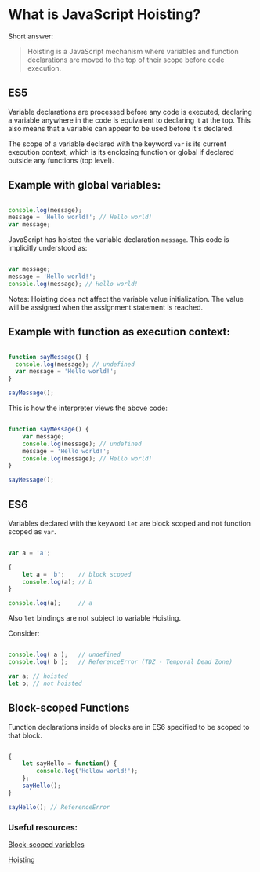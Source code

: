 ﻿# What is JavaScript Hoisting?

Short answer:

> Hoisting is a JavaScript mechanism where variables and function declarations are moved to the top of their scope before code execution.

## ES5

Variable declarations are processed before any code is executed, declaring a variable anywhere in the code is equivalent to declaring it at the top. This also means that a variable can appear to be used before it's declared. 

The scope of a variable declared with the keyword `var` is its current execution context, which is its enclosing function or global if declared outside any functions (top level). 


## Example with global variables:

```javascript

console.log(message);
message = 'Hello world!'; // Hello world!
var message;
```

JavaScript has hoisted the variable declaration `message`. This code is implicitly understood as:

```javascript

var message;
message = 'Hello world!';
console.log(message); // Hello world!

```

Notes: Hoisting does not affect the variable value initialization. The value will be assigned when the assignment statement is reached.

## Example with function as execution context:

```javascript

function sayMessage() {
  console.log(message); // undefined
  var message = 'Hello world!';
}

sayMessage();

```

This is how the interpreter views the above code:

```javascript

function sayMessage() {
	var message;
	console.log(message); // undefined
	message = 'Hello world!';
	console.log(message); // Hello world!
}

sayMessage();

```

## ES6

Variables declared with the keyword `let` are block scoped and not function scoped as `var`. 


```javascript

var a = 'a';

{
	let a = 'b';    // block scoped
	console.log(a); // b
}

console.log(a);     // a

```

Also `let` bindings are not subject to variable Hoisting.

Consider:


```javascript

console.log( a );	// undefined
console.log( b );	// ReferenceError (TDZ - Temporal Dead Zone)

var a; // hoisted
let b; // not hoisted

```

## Block-scoped Functions
Function declarations inside of blocks are in ES6 specified to be scoped to that block. 

```javascript

{
	let sayHello = function() {
		console.log('Hellow world!');
	};
	sayHello();
}

sayHello(); // ReferenceError

```


### Useful resources:

[Block-scoped variables](https://github.com/getify/You-Dont-Know-JS/blob/master/es6%20%26%20beyond/ch2.md#let-declarations)

[Hoisting](https://developer.mozilla.org/en-US/docs/Glossary/Hoisting)
